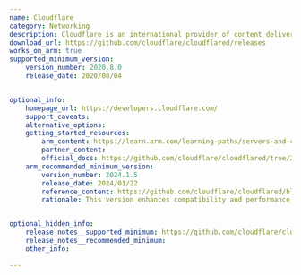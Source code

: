 ```yaml
---
name: Cloudflare
category: Networking
description: Cloudflare is an international provider of content delivery network solutions and internet security services aimed at improving website performance security and dependability.
download_url: https://github.com/cloudflare/cloudflared/releases
works_on_arm: true
supported_minimum_version:
    version_number: 2020.8.0
    release_date: 2020/08/04


optional_info:
    homepage_url: https://developers.cloudflare.com/
    support_caveats:
    alternative_options:
    getting_started_resources:
        arm_content: https://learn.arm.com/learning-paths/servers-and-cloud-computing/zlib/setup/
        partner_content:
        official_docs: https://github.com/cloudflare/cloudflared/tree/2024.6.1?tab=readme-ov-file#installing-cloudflared
    arm_recommended_minimum_version:
        version_number: 2024.1.5
        release_date: 2024/01/22
        reference_content: https://github.com/cloudflare/cloudflared/blob/master/RELEASE_NOTES#L226
        rationale: This version enhances compatibility and performance on a broader range of ARM-based systems, particularly those without a Floating Point Unit (FPU) or with kernel-enabled FPU.


optional_hidden_info:
    release_notes__supported_minimum: https://github.com/cloudflare/cloudflared/releases/tag/2020.8.0
    release_notes__recommended_minimum:
    other_info:

---
```


